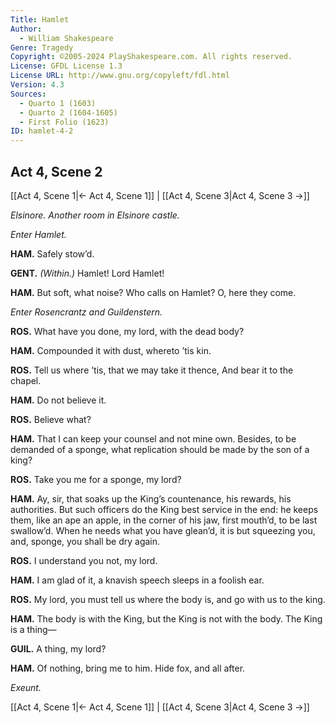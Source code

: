 ```yaml
---
Title: Hamlet
Author: 
  - William Shakespeare
Genre: Tragedy
Copyright: ©2005-2024 PlayShakespeare.com. All rights reserved.
License: GFDL License 1.3
License URL: http://www.gnu.org/copyleft/fdl.html
Version: 4.3
Sources:
  - Quarto 1 (1603)
  - Quarto 2 (1604-1605)
  - First Folio (1623)
ID: hamlet-4-2
---
```


## Act 4, Scene 2
[[Act 4, Scene 1|← Act 4, Scene 1]] | [[Act 4, Scene 3|Act 4, Scene 3 →]]

*Elsinore. Another room in Elsinore castle.*

*Enter Hamlet.*

**HAM.**
Safely stow’d.

**GENT.**
*(Within.)*
Hamlet! Lord Hamlet!

**HAM.**
But soft, what noise? Who calls on Hamlet? O, here they come.

*Enter Rosencrantz and Guildenstern.*

**ROS.**
What have you done, my lord, with the dead body?

**HAM.**
Compounded it with dust, whereto ’tis kin.

**ROS.**
Tell us where ’tis, that we may take it thence,
And bear it to the chapel.

**HAM.**
Do not believe it.

**ROS.**
Believe what?

**HAM.**
That I can keep your counsel and not mine own. Besides, to be demanded of a sponge, what replication should be made by the son of a king?

**ROS.**
Take you me for a sponge, my lord?

**HAM.**
Ay, sir, that soaks up the King’s countenance, his rewards, his authorities. But such officers do the King best service in the end: he keeps them, like an ape an apple, in the corner of his jaw, first mouth’d, to be last swallow’d. When he needs what you have glean’d, it is but squeezing you, and, sponge, you shall be dry again.

**ROS.**
I understand you not, my lord.

**HAM.**
I am glad of it, a knavish speech sleeps in a foolish ear.

**ROS.**
My lord, you must tell us where the body is, and go with us to the king.

**HAM.**
The body is with the King, but the King is not with the body. The King is a thing⁠—

**GUIL.**
A thing, my lord?

**HAM.**
Of nothing, bring me to him. Hide fox, and all after.

*Exeunt.*

[[Act 4, Scene 1|← Act 4, Scene 1]] | [[Act 4, Scene 3|Act 4, Scene 3 →]]